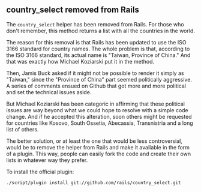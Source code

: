 ## country\_select removed from Rails

The `country_select` helper has been removed from Rails. For those who don't remember, this method returns a list with all the countries in the world.

The reason for this removal is that Rails has been updated to use the ISO 3166 standard for country names. The whole problem is that, according to the ISO 3166 standard, its actual name is "Taiwan, Province of China." And that was exactly how Michael Koziarski put it in the method.

Then, Jamis Buck asked if it might not be possible to render it simply as "Taiwan," since the "Province of China" part seemed politically aggressive. A series of comments ensued on Github that got more and more political and set the technical issues aside.

But Michael Koziarski has been categoric in affirming that these political issues are way beyond what we could hope to resolve with a simple code change. And if he accepted this alteration, soon others might be requested for countries like Kosovo, South Ossetia, Abecassia, Transnistria and a long list of others.

The better solution, or at least the one that would be less controversial, would be to remove the helper from Rails and make it available in the form of a plugin. This way, people can easily fork the code and create their own lists in whatever way they prefer.

To install the official plugin:

`./script/plugin install git://github.com/rails/country_select.git`
